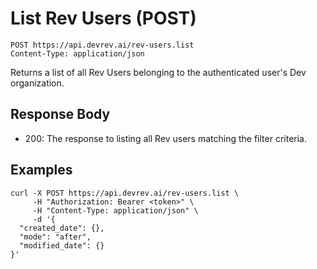 # List Rev Users (POST)

```http
POST https://api.devrev.ai/rev-users.list
Content-Type: application/json
```

Returns a list of all Rev Users belonging to the authenticated user's
Dev organization.




## Response Body

- 200: The response to listing all Rev users matching the filter criteria.


## Examples

```shell
curl -X POST https://api.devrev.ai/rev-users.list \
     -H "Authorization: Bearer <token>" \
     -H "Content-Type: application/json" \
     -d '{
  "created_date": {},
  "mode": "after",
  "modified_date": {}
}'
```